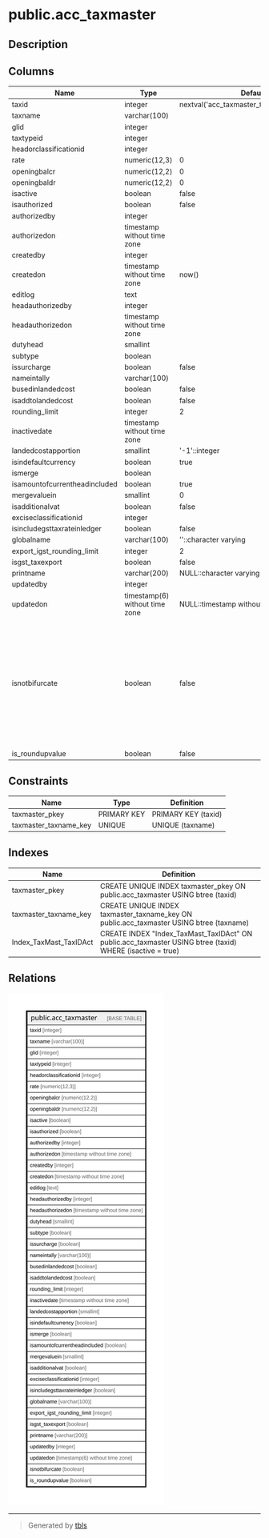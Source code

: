 # public.acc_taxmaster

## Description

## Columns

| Name | Type | Default | Nullable | Children | Parents | Comment |
| ---- | ---- | ------- | -------- | -------- | ------- | ------- |
| taxid | integer | nextval('acc_taxmaster_taxid_seq'::regclass) | false |  |  |  |
| taxname | varchar(100) |  | true |  |  |  |
| glid | integer |  | true |  |  |  |
| taxtypeid | integer |  | true |  |  |  |
| headorclassificationid | integer |  | true |  |  |  |
| rate | numeric(12,3) | 0 | true |  |  |  |
| openingbalcr | numeric(12,2) | 0 | true |  |  |  |
| openingbaldr | numeric(12,2) | 0 | true |  |  |  |
| isactive | boolean | false | true |  |  |  |
| isauthorized | boolean | false | true |  |  |  |
| authorizedby | integer |  | true |  |  |  |
| authorizedon | timestamp without time zone |  | true |  |  |  |
| createdby | integer |  | true |  |  |  |
| createdon | timestamp without time zone | now() | true |  |  |  |
| editlog | text |  | true |  |  |  |
| headauthorizedby | integer |  | true |  |  |  |
| headauthorizedon | timestamp without time zone |  | true |  |  |  |
| dutyhead | smallint |  | true |  |  |  |
| subtype | boolean |  | true |  |  |  |
| issurcharge | boolean | false | true |  |  |  |
| nameintally | varchar(100) |  | true |  |  |  |
| busedinlandedcost | boolean | false | true |  |  |  |
| isaddtolandedcost | boolean | false | true |  |  |  |
| rounding_limit | integer | 2 | true |  |  |  |
| inactivedate | timestamp without time zone |  | true |  |  |  |
| landedcostapportion | smallint | '-1'::integer | true |  |  |  |
| isindefaultcurrency | boolean | true | true |  |  |  |
| ismerge | boolean |  | true |  |  |  |
| isamountofcurrentheadincluded | boolean | true | true |  |  |  |
| mergevaluein | smallint | 0 | true |  |  |  |
| isadditionalvat | boolean | false | true |  |  |  |
| exciseclassificationid | integer |  | true |  |  |  |
| isincludegsttaxrateinledger | boolean | false | true |  |  |  |
| globalname | varchar(100) | ''::character varying | true |  |  |  |
| export_igst_rounding_limit | integer | 2 | true |  |  |  |
| isgst_taxexport | boolean | false | true |  |  |  |
| printname | varchar(200) | NULL::character varying | true |  |  |  |
| updatedby | integer |  | true |  |  |  |
| updatedon | timestamp(6) without time zone | NULL::timestamp without time zone | true |  |  |  |
| isnotbifurcate | boolean | false | false |  |  | This column specify this tax head allow to bifurcate values to item level or not.it can be negative or positive values! |
| is_roundupvalue | boolean | false | true |  |  |  |

## Constraints

| Name | Type | Definition |
| ---- | ---- | ---------- |
| taxmaster_pkey | PRIMARY KEY | PRIMARY KEY (taxid) |
| taxmaster_taxname_key | UNIQUE | UNIQUE (taxname) |

## Indexes

| Name | Definition |
| ---- | ---------- |
| taxmaster_pkey | CREATE UNIQUE INDEX taxmaster_pkey ON public.acc_taxmaster USING btree (taxid) |
| taxmaster_taxname_key | CREATE UNIQUE INDEX taxmaster_taxname_key ON public.acc_taxmaster USING btree (taxname) |
| Index_TaxMast_TaxIDAct | CREATE INDEX "Index_TaxMast_TaxIDAct" ON public.acc_taxmaster USING btree (taxid) WHERE (isactive = true) |

## Relations

![er](public.acc_taxmaster.svg)

---

> Generated by [tbls](https://github.com/k1LoW/tbls)
